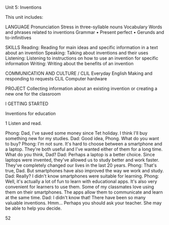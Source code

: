 Unit 5: Inventions

This unit includes:

LANGUAGE
Pronunciation
Stress in three-syllable nouns
Vocabulary
Words and phrases related to inventions
Grammar
• Present perfect
• Gerunds and to-infinitives

SKILLS
Reading: Reading for main ideas and specific information in a text about an invention
Speaking: Talking about inventions and their uses
Listening: Listening to instructions on how to use an invention for specific information
Writing: Writing about the benefits of an invention

COMMUNICATION AND CULTURE / CLIL
Everyday English
Making and responding to requests
CLIL
Computer hardware

PROJECT
Collecting information about an existing invention or creating a new one for the classroom

I GETTING STARTED

Inventions for education

1 Listen and read.

Phong: Dad, I've saved some money since Tet holiday. I think I'll buy something new for my studies.
Dad: Good idea, Phong. What do you want to buy?
Phong: I'm not sure. It's hard to choose between a smartphone and a laptop. They're both useful and I've wanted either of them for a long time. What do you think, Dad?
Dad: Perhaps a laptop is a better choice. Since laptops were invented, they've allowed us to study better and work faster. They've completely changed our lives in the last 20 years.
Phong: That's true, Dad. But smartphones have also improved the way we work and study.
Dad: Really? I didn't know smartphones were suitable for learning.
Phong: Well, it's actually a lot of fun to learn with educational apps. It's also very convenient for learners to use them. Some of my classmates love using them on their smartphones. The apps allow them to communicate and learn at the same time.
Dad: I didn't know that! There have been so many valuable inventions. Hmm... Perhaps you should ask your teacher. She may be able to help you decide.

52
